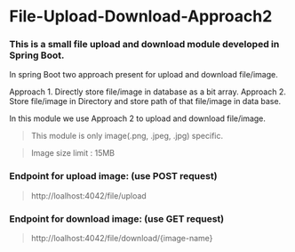 # File-Upload-Download-Approach2
### This is a small file upload and download module developed in Spring Boot.

In spring Boot two approach present for upload and download file/image.

Approach 1. Directly store file/image in database as a bit array.
Approach 2. Store file/image in Directory and store path of that file/image in data base.

In this module we use Approach 2 to upload and download file/image.

> This module is only image(.png, .jpeg, .jpg) specific.

> Image size limit : 15MB

### Endpoint for upload image: (use POST request)
 > http://loalhost:4042/file/upload
 
### Endpoint for download image: (use GET request)
 > http://loalhost:4042/file/download/{image-name}
